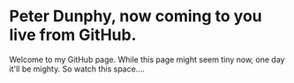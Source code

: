 # Peter Dunphy, now coming to you live from GitHub.
Welcome to my GitHub page. While this page might seem tiny now, one day it'll be mighty. So watch this space....
